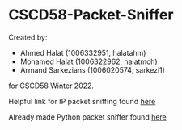 # CSCD58-Packet-Sniffer

Created by:

- Ahmed Halat (1006332951, halatahm)
- Mohamed Halat (1006322962, halatmoh)
- Armand Sarkezians (1006020574, sarkezi1)

for CSCD58 Winter 2022.

Helpful link for IP packet sniffing found [here](https://www.uv.mx/personal/angelperez/files/2018/10/sniffers_texto.pdf)

Already made Python packet sniffer found [here](https://github.com/EONRaider/Packet-Sniffer)